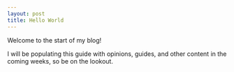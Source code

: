 ```yaml
---
layout: post
title: Hello World
---
```


Welcome to the start of my blog!

I will be populating this guide with opinions, guides, and other content in the coming weeks, so be on the lookout.
